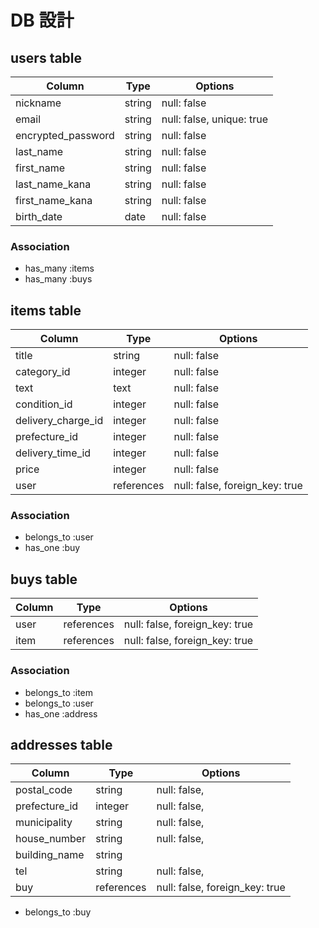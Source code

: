 # DB 設計

## users table

| Column             | Type                | Options                   |
|--------------------|---------------------|---------------------------|
| nickname           | string              | null: false               |
| email              | string              | null: false, unique: true |
| encrypted_password | string              | null: false               |
| last_name          | string              | null: false               |
| first_name         | string              | null: false               |
| last_name_kana     | string              | null: false               |
| first_name_kana    | string              | null: false               |
| birth_date         | date                | null: false               |

### Association

- has_many :items
- has_many :buys

## items table

| Column                              | Type       | Options                        |
|-------------------------------------|------------|--------------------------------|
| title                               | string     | null: false                    |
| category_id                         | integer    | null: false                    |
| text                                | text       | null: false                    |
| condition_id                        | integer    | null: false                    |
| delivery_charge_id                  | integer    | null: false                    |
| prefecture_id                       | integer    | null: false                    |
| delivery_time_id                    | integer    | null: false                    |
| price                               | integer    | null: false                    |
| user                                | references | null: false, foreign_key: true |

### Association

- belongs_to :user
- has_one :buy

## buys table

| Column      | Type       | Options                        |
|-------------|------------|--------------------------------|
| user        | references | null: false, foreign_key: true |
| item        | references | null: false, foreign_key: true |

### Association

- belongs_to :item
- belongs_to :user
- has_one :address

## addresses table

| Column        | Type       | Options                        |
|-------------- |------------|--------------------------------|
| postal_code   | string     | null: false,                   |
| prefecture_id | integer    | null: false,                   |
| municipality  | string     | null: false,                   |
| house_number  | string     | null: false,                   |
| building_name | string     |                                |
| tel           | string     | null: false,                   |
| buy           | references | null: false, foreign_key: true |

- belongs_to :buy